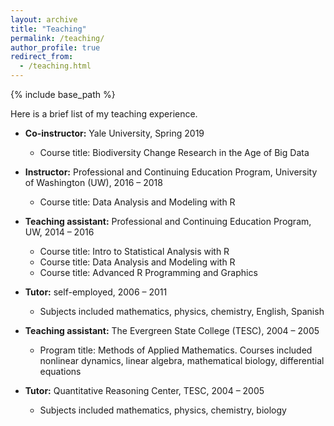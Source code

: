 ```yaml
---
layout: archive
title: "Teaching"
permalink: /teaching/
author_profile: true
redirect_from: 
  - /teaching.html
---
```


{% include base_path %}

Here is a brief list of my teaching experience.

* **Co-instructor:** Yale University, Spring 2019
  * Course title: Biodiversity Change Research in the Age of Big Data

* **Instructor:** Professional and Continuing Education Program, University of Washington (UW), 2016 – 2018
  * Course title: Data Analysis and Modeling with R

* **Teaching assistant:** Professional and Continuing Education Program, UW, 2014 – 2016  
  * Course title: Intro to Statistical Analysis with R
  * Course title: Data Analysis and Modeling with R
  * Course title: Advanced R Programming and Graphics

* **Tutor:** self-employed, 2006 – 2011  
  * Subjects included mathematics, physics, chemistry, English, Spanish

* **Teaching assistant:** The Evergreen State College (TESC), 2004 – 2005  
  * Program title: Methods of Applied Mathematics. Courses included nonlinear dynamics, linear algebra, mathematical biology, differential equations
        
* **Tutor:** Quantitative Reasoning Center, TESC, 2004 – 2005  
  * Subjects included mathematics, physics, chemistry, biology

